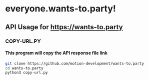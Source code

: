 # everyone.wants-to.party!
## API Usage for https://wants-to.party


### COPY-URL.PY
#### This program will copy the API response file link
```bash
git clone https://github.com/motion-development/wants-to.party
cd wants-to.party
python3 copy-url.py
``` 
